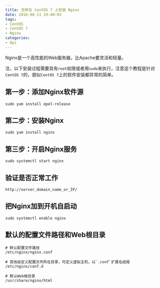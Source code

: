 ```yaml
---
title: 怎样在 CentOS 7 上安装 Nginx
date: 2016-08-11 19:40:03
tags:
- CentOS
- CentOS 7
- Nginx
categories:
- Ops
---
```


Nginx是一个高性能的Web服务器，比Apache要灵活和轻量。

注，以下安装过程需要具有`root`权限或者用`sudo`来执行，注意这个教程是针对`CentOS 7`的，貌似`CentOS 7`上的软件安装都异常的简单。

## 第一步：添加Nginx软件源

```
sudo yum install epel-release
```

## 第二步：安装Nginx

```
sudo yum install nginx
```

## 第三步：开启Nginx服务

```
sudo systemctl start nginx
```

## 验证是否正常工作

```
http://server_domain_name_or_IP/
```

## 把Nginx加到开机自启动

```
sudo systemctl enable nginx
```

## 默认的配置文件路径和Web根目录

```
# 默认配置文件路径
/etc/nginx/nginx.conf

# 其他自定义配置文件所在目录，可定义虚拟主机，以`.conf`扩展名结尾
/etc/nginx/conf.d

# 默认Web根目录
/usr/share/nginx/html

```